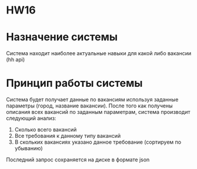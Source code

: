 # HW16
# Назначение системы
Система находит наиболее актуальные навыки для какой либо вакансии (hh api)

# Принцип работы системы
Система будет получает данные по вакансиям используя заданные параметры (город, название вакансии). После того как получены описания всех вакансий по заданным параметрам, система производит следующий анализ:
1. Сколько всего вакансий
2. Все требования к данному типу вакансий
3. В скольких вакансиях указано данное требование (сортируем по убыванию)

Последний запрос сохраняется на диске в формате json
